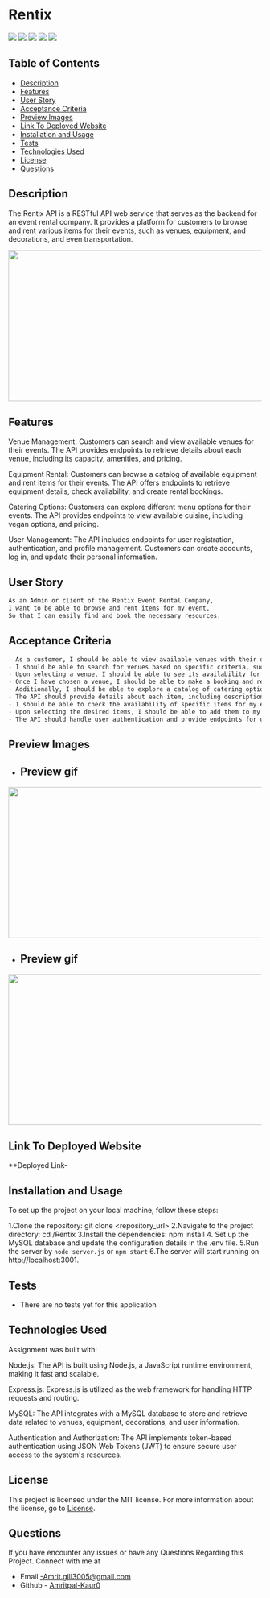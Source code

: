 
# Rentix
![](https://img.shields.io/badge/License-MIT-blue.svg)   ![](https://img.shields.io/badge/ExpressJs-Sequelize-green.svg)   ![](https://img.shields.io/badge/mysql-ORM-red.svg)  ![](https://img.shields.io/badge/Routes-Handlebars-orange.svg)   ![](https://img.shields.io/badge/NodeJs-MVC-black.svg)

## Table of Contents

- [Description](#description)
- [Features](#features)
- [User Story](#user-story)
- [Acceptance Criteria](#acceptance-criteria)
- [Preview Images](#preview-images) 
- [Link To Deployed Website](#link-to-deployed-website)
- [Installation and Usage](#installation-and-usage)
- [Tests](#tests)
- [Technologies Used](#technologies-used)
- [License](#license)
- [Questions](#questions)

## Description

The Rentix API is a RESTful API web service that serves as the backend for an event rental company. It provides a platform for customers to browse and rent various items for their events, such as venues, equipment, and decorations, and even transportation.

<img src="./public/images/Rentix!.gif" width="600" height="300" />

## Features

Venue Management: Customers can search and view available venues for their events. The API provides endpoints to retrieve details about each venue, including its capacity, amenities, and pricing.

Equipment Rental: Customers can browse a catalog of available equipment and rent items for their events. The API offers endpoints to retrieve equipment details, check availability, and create rental bookings.

Catering Options: Customers can explore different menu options for their events. The API provides endpoints to view available cuisine, including vegan options, and pricing.

User Management: The API includes endpoints for user registration, authentication, and profile management. Customers can create accounts, log in, and update their personal information.



## User Story

```md
As an Admin or client of the Rentix Event Rental Company,
I want to be able to browse and rent items for my event,
So that I can easily find and book the necessary resources.
```

## Acceptance Criteria

```md
- As a customer, I should be able to view available venues with their details, such as capacity, amenities, and pricing.
- I should be able to search for venues based on specific criteria, such as location or size.
- Upon selecting a venue, I should be able to see its availability for a given date and time.
- Once I have chosen a venue, I should be able to make a booking and receive confirmation of my reservation.
- Additionally, I should be able to explore a catalog of catering options for the event.
- The API should provide details about each item, including descriptions, images, and pricing.
- I should be able to check the availability of specific items for my event date.
- Upon selecting the desired items, I should be able to add them to my rental cart and proceed to the checkout process.
- The API should handle user authentication and provide endpoints for user registration, login, and profile management.

```

## Preview Images
- ## Preview gif 
<img src="./public/images/Rentix!%20(1).gif" width="600" height="300" />

- ## Preview gif 
<img src="./public/images/Rentix!%20(2).gif" width="600" height="300" />


## Link To Deployed Website
**Deployed Link-


## Installation and Usage
To set up the project on your local machine, follow these steps:

1.Clone the repository: git clone <repository_url>
2.Navigate to the project directory: cd /Rentix
3.Install the dependencies: npm install
4. Set up the MySQL database and update the configuration details in the .env file.
5.Run the server by `node server.js`
or
`npm start`
6.The server will start running on http://localhost:3001.



## Tests
- There are no tests yet for this application

## Technologies Used
Assignment was built with:

Node.js: The API is built using Node.js, a JavaScript runtime environment, making it fast and scalable.

Express.js: Express.js is utilized as the web framework for handling HTTP requests and routing.

MySQL: The API integrates with a MySQL database to store and retrieve data related to venues, equipment, decorations, and user information.

Authentication and Authorization: The API implements token-based authentication using JSON Web Tokens (JWT) to ensure secure user access to the system's resources.



## License

This project is licensed under the MIT license. For more information about the license, go to [License](https://choosealicense.com/licenses/mit/).


## Questions
 If you have encounter any issues or have any Questions Regarding this Project. Connect with me at

- Email -Amrit.gill3005@gmail.com 
- Github - [Amritpal-Kaur0](https://github.com/Amritpal-Kaur0) 

